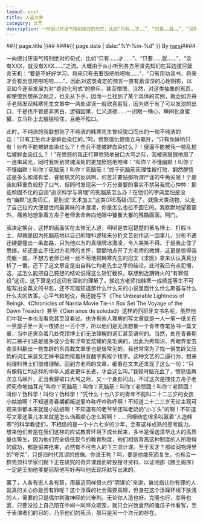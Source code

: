 ```yaml
---
layout: post
title: 人造文章
category: 文艺
description: 一向很讨厌语气特别绝对的句式，比如“只有……才……”、“只要……就……”、“没有XXX，就没有XXX……”之流。大概由于从小听到各方圣贤先知们在耳边道尽箴言天机：“要是不好好学习，将来只有去要饭吧啦……
---
```

##{{ page.title }}##
####{{ page.date | date:"%Y-%m-%d" }} By [narsi](http://huangxc.com)####


一向很讨厌语气特别绝对的句式，比如“只有……才……”、“只要……就……”、“没有XXX，就没有XXX……”之流。大概由于从小听到各方圣贤先知们在耳边道尽箴言天机：“要是不好好学习，将来只有去要饭吧啦吧啦……”，“只有用功读书，将来才会有出息吧啦吧啦……”，因此对这类肯定的预言一直有着深深的心理阴影，以至如今逐渐发展为对“绝对化句式”的排斥，甚至憎恨。当然，对这类抽象的东西，即使恨到想杀之剐之，也无从下手，因而一旦找到了某个具体的实例，就会如方舟子老师发现韩寒先生文章中一两处谬误一般欣喜若狂，因为终于有了可以发泄的出口，于是也不管是非黑白、逻辑因果、仁义道德……一闭眼一横心，瞬间化身蜜獾，立马扑上去狠狠咬住，且绝不松口。

此时，不纯洁的我联想到了不纯洁的韩寒先生曾经脱口而出的一句不纯洁的话：“只有卫生巾才是鲜血染红的。”呵，愤怒值仇恨值立马飙升，“只有你妹哟只有！纱布不能被鲜血染红么？！伤兵不能被鲜血染红么？！傻逼不能被我一顿乱棍后被鲜血染红么？！”在愤怒的我正打算愤怒地破口大骂之际，我被恶狠狠地扇了一连串耳光，同时我听到灵魂深处的更加愤怒地咆哮：“叫你丫不懂幽默！叫你丫不懂幽默！叫你丫死脑筋！叫你丫死脑筋！”终于死脑筋死理性被打败，翻然醒悟这是多么和谐有爱、睿智机灵的反讽啊，何苦非要钻那所谓严谨的牛角尖呢！于是我如释重负般舒了口气，但同时发现另一个万分重要的事实不禁另我忧心忡忡：那些顽固不化的自诩“追求科学与真理”的死脑筋怎么办？在他们的字典里怕是没有“幽默”这类词汇，更别说“艺术加工”这类GRE高级词汇了。就像犬类动物，认定了自己拉的大便是世间最美味的冰激凌，你是怎么也拉不回它的。我默默地望着窗外，痛苦地想象着方舟子老师舍命奔向他眼中饕餮大餐的残酷画面。阿门。

我决定换台，这样的画面实在太惨无人道，明明是衣冠楚楚的著名博士、打假斗士，却就是因为死脑筋地以自己的理科逻辑来分析文艺创作这一回事儿，分析不通还硬要撞出一条血路，只为他以为的真理牌冰激凌，令人哭笑不得。于是我止住了思绪，却还是止不住对方老师的关怀，颤颤地点开了方老师的微博，这更是惊得我虎躯一震。不想方老师已经一丝不苟地把韩寒先生的旧文《求医》拿来认认真真分析了一番，还下了这文章定是出自韩仁均老先生之手的结论。此时我已有点犯懵，这，这怎么能把自己臆想的结论说得这么斩钉截铁，联想到近期特火的“有罪假设”这词，这下算是对这词有深刻的理解了。就说方老师指韩寒一成绩差等生不可能写出全英文的书名，还不可能知道那什么什么夫的小说里面什么什么斯基与什么什么夫的故事。心平气和地说，我还能写下《The Unbearable Lightness of Being》、《Chronicles of Narnia Movie Tie-in Box Set The Voyage of the Dawn Treader》甚至《Cien anos de soledad》这样的西班牙文书名呢，虽然他们中我一本也没看完甚至没看过。也许有些人理解的写文章就是一人一笔一纸关在一黑屋子里一天一夜挤出一百个字，所以他们是无法想象一个青年奋笔急书一篇文章，当中还夹杂着几处秃顶博士们无法理解的词汇甚至语句的。当然，处在青春期的二楞子们总是或多或少会有浮夸爱炫耀的臭毛病的，因此为秀知识、秀眼界爱去查资料翻出一些生辟的东西栽文章里也是很常见的，我也常常为了找一俩生辟又压韵的词汇来装文艺掉书袋而按着拼音翻字典挨个找字。这种文艺的二逼行为，想来纯理科博士们很难理解。回到方老师的文章，细看在文末还发现了这么一句：“只有像韩仁均这样的中年人或者更年长者，才会这么叫。”我顿时脑充血了，愤怒值再次立马飙升，正当我要破口大骂之际，又一个身影闪出，不过这次是拽住方舟子老师死命地抽耳光“叫你丫死脑筋！叫你丫死脑筋！叫你丫老顽固！叫你丫老顽固！叫你丫伪科学！叫你丫伪科学！”凭什么十七八岁的青年不能叫二十二三岁的女孩小姑娘啊！不知道青春期都叛逆爱咋称呼咋称呼啊！不知道二十二三岁无论主观可观来讲都本来就是小姑娘啊！不知道有的老爷爷还叫老奶奶“小丫头”的啊！不知道写文章这事儿本来就是怎么诌着顺心怎么掰啊！……归根结底很多叫嚣着“人造韩寒”的科学教徒们，不相信的是一个十六七岁的少年，会有这样成熟的思考能力。想来他们若是在我们这样的应试教育环境下成长起来，多半是保送清华北大的高质量优等生，因为他们完全信任现今的教育制度，他们相信背离这种制度的人所取得的成功，都是偷来抢来，必然有不可告人的下三滥计谋。至于天才？那如同物理里的“夸克”，只是旧时代荒谬的想像。你说王勃？呵，要是他能死而复生，也有会一群秃顶科学家们抛下正在研究的奇异课题而转投搜寻资料，以证明那《滕王阁序》一定是王勃他爹提前帮他写好再叫他去现场默写出来的。

罢了，人各有志人各有智，用最近同样很火的“阴谋论”来讲，谁说指认你有罪的人就真的关心你是否有罪呢？这个浮躁的社会需要真理，但身在这个浮躁环境下肤浅的人，需要的只是偶尔刺激神经的兴奋剂。无论你人造也好，克隆也行，变异也罢，只要没拉上自己陪在中间一同哗众取宠，就只会兴致盎然的嗑瓜子作看客，至于表演者们的目的，乃至他们的死活，那只是另一个次元的存在。